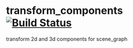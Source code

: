 transform_components [![Build Status](https://travis-ci.org/nathanfaucett/js-transform_components.svg?branch=master)](https://travis-ci.org/nathanfaucett/js-transform_components)
======

transform 2d and 3d components for scene_graph
